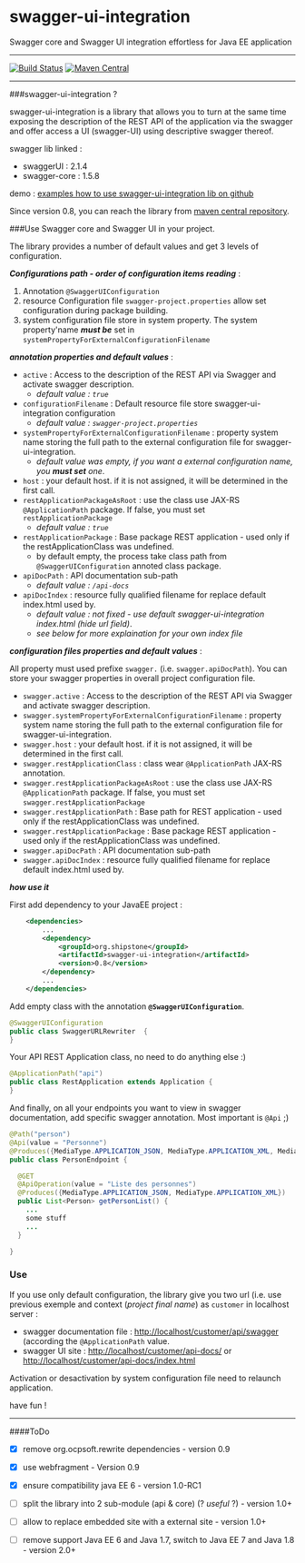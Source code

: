 # swagger-ui-integration
Swagger core and Swagger UI integration effortless for Java EE application

---

[![Build Status](https://travis-ci.org/ptitbob/swagger-ui-integration.svg?branch=master)](https://travis-ci.org/ptitbob/swagger-ui-integration)
[![Maven Central](https://maven-badges.herokuapp.com/maven-central/org.shipstone/swagger-ui-integration/badge.svg)](https://maven-badges.herokuapp.com/maven-central/org.shipstone/swagger-ui-integration)

---

###swagger-ui-integration ?

swagger-ui-integration is a library that allows you to turn at the same time exposing the description of the REST API of the application via the swagger and offer access a UI (swagger-UI) using descriptive swagger thereof.

swagger lib linked : 

* swaggerUI : 2.1.4
* swagger-core : 1.5.8

demo : [examples how to use swagger-ui-integration lib on github](https://github.com/ptitbob/swagger-ui-integration-test)

Since version 0.8, you can reach the library from [maven central repository](http://mvnrepository.com/artifact/org.shipstone/swagger-ui-integration). 

###Use Swagger core and Swagger UI in your project.

The library provides a number of default values and get 3 levels of configuration.

***Configurations path - order of configuration items reading*** :

1. Annotation ```@SwaggerUIConfiguration```
2. resource Configuration file ```swagger-project.properties``` allow set configuration during package building.
3. system configuration file store in system property. The system property'name ***must be*** set in ```systemPropertyForExternalConfigurationFilename ```

***annotation properties and default values*** : 

* ```active``` : Access to the description of the REST API via Swagger and activate swagger description.
    * *default value : ```true```*
* ```configurationFilename``` : Default resource file store swagger-ui-integration configuration
    * *default value : ```swagger-project.properties```*
* ```systemPropertyForExternalConfigurationFilename``` : property system name storing the full path to the external configuration file for swagger-ui-integration.
    * *default value was empty, if you want a external configuration name, you* ***must set*** *one*.
* ```host``` : your default host. if it is not assigned, it will be determined in the first call.
* ```restApplicationPackageAsRoot``` : use the class use JAX-RS ```@ApplicationPath``` package. If false, you must set ```restApplicationPackage```
    * *default value : ```true```*
* ```restApplicationPackage``` : Base package REST application - used only if the restApplicationClass was undefined.
    * by default empty, the process take class path from ```@SwaggerUIConfiguration``` annoted class package.
* ```apiDocPath``` : API documentation sub-path
    * *default value : ```/api-docs```*
* ```apiDocIndex``` : resource fully qualified filename for replace default index.html used by.
    * *default value : not fixed - use default swagger-ui-integration index.html (hide url field)*.
    * *see below for more explaination for your own index file*

***configuration files properties and default values*** : 

All property must used prefixe ```swagger.``` (i.e. ```swagger.apiDocPath```). You can store your swagger properties in overall project configuration file.

* ```swagger.active``` : Access to the description of the REST API via Swagger and activate swagger description.
* ```swagger.systemPropertyForExternalConfigurationFilename``` : property system name storing the full path to the external configuration file for swagger-ui-integration.
* ```swagger.host``` : your default host. if it is not assigned, it will be determined in the first call.
* ```swagger.restApplicationClass``` : class wear ```@ApplicationPath``` JAX-RS annotation.
* ```swagger.restApplicationPackageAsRoot``` : use the class use JAX-RS ```@ApplicationPath``` package. If false, you must set ```swagger.restApplicationPackage```
* ```swagger.restApplicationPath``` : Base path for REST application - used only if the restApplicationClass was undefined.
* ```swagger.restApplicationPackage``` : Base package REST application - used only if the restApplicationClass was undefined.
* ```swagger.apiDocPath``` : API documentation sub-path
* ```swagger.apiDocIndex``` : resource fully qualified filename for replace default index.html used by.


***how use it***

First add dependency to your JavaEE project : 

```xml
    <dependencies>
        ...
        <dependency>
            <groupId>org.shipstone</groupId>
            <artifactId>swagger-ui-integration</artifactId>
            <version>0.8</version>
        </dependency>
        ...
    </dependencies>
```
Add empty class with the annotation **```@SwaggerUIConfiguration```**.

```java
@SwaggerUIConfiguration
public class SwaggerURLRewriter  {
}
```
Your API REST Application class, no need to do anything else :)

```java
@ApplicationPath("api")
public class RestApplication extends Application {
}
```

And finally, on all your endpoints you want to view in swagger documentation, add specific swagger annotation. Most important is ```@Api``` ;)

```java
@Path("person")
@Api(value = "Personne")
@Produces({MediaType.APPLICATION_JSON, MediaType.APPLICATION_XML, MediaType.TEXT_PLAIN})
public class PersonEndpoint {

  @GET
  @ApiOperation(value = "Liste des personnes")
  @Produces({MediaType.APPLICATION_JSON, MediaType.APPLICATION_XML})
  public List<Person> getPersonList() {
    ...
    some stuff
    ...
  }

}
```

### Use 

If you use only default configuration, the library give you two url (i.e. use previous exemple and context (*project final name*) as ```customer``` in localhost server : 

* swagger documentation file : [http://localhost/customer/api/swagger](http://localhost/customer/api/swagger) (according the ```@ApplicationPath``` value.
* swagger UI site : [http://localhost/customer/api-docs/](http://localhost/customer/api-docs/) or [http://localhost/customer/api-docs/index.html](http://localhost/customer/api-docs/index.html)

Activation or desactivation by system configuration file need to relaunch application.

have fun !

---

####ToDo

* [x] remove org.ocpsoft.rewrite dependencies - version 0.9
* [x] use webfragment - Version 0.9
* [x] ensure compatibility java EE 6 - version 1.0-RC1
* [ ] split the library into 2 sub-module (api & core) (? *useful* ?) - version 1.0+
* [ ] allow to replace embedded site with a external site - version 1.0+
* [ ] remove support Java EE 6 and Java 1.7, switch to Java EE 7 and Java 1.8 - version 2.0+


